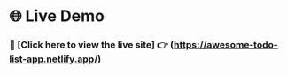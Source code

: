 # 🌐 Live Demo

### 🔗 [Click here to view the live site]  👉  (https://awesome-todo-list-app.netlify.app/)
